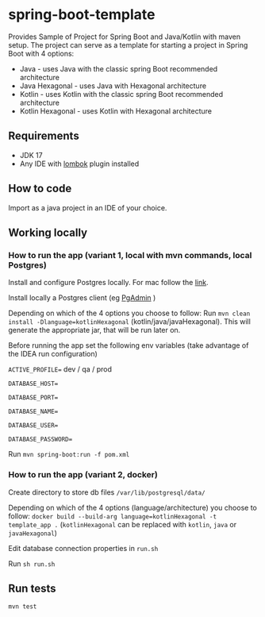 # spring-boot-template
Provides Sample of Project for Spring Boot and Java/Kotlin with maven setup.
The project can serve as a template for starting a project in Spring Boot with 4 options:
- Java - uses Java with the classic spring Boot recommended architecture
- Java Hexagonal - uses Java with Hexagonal architecture
- Kotlin - uses Kotlin with the classic spring Boot recommended architecture
- Kotlin Hexagonal - uses Kotlin with Hexagonal architecture

## Requirements
* JDK 17
* Any IDE with [lombok](https://projectlombok.org/) plugin installed

## How to code
Import as a java project in an IDE of your choice.

## Working locally
### How to run the app (variant 1, local with mvn commands, local Postgres)
Install and configure Postgres locally. For mac follow the [link](https://www.sqlshack.com/setting-up-a-postgresql-database-on-mac/).

Install locally a Postgres client (eg [PgAdmin](https://www.pgadmin.org/download/pgadmin-4-macos/) )

Depending on which of the 4 options you choose to follow:
Run `mvn clean install -Dlanguage=kotlinHexagonal` (kotlin/java/javaHexagonal). This will generate the appropriate jar, that will be run later on.

Before running the app set the following env variables (take advantage of the IDEA run configuration)

`ACTIVE_PROFILE=` dev / qa / prod

`DATABASE_HOST=`

`DATABASE_PORT=`

`DATABASE_NAME=`

`DATABASE_USER=`

`DATABASE_PASSWORD=`

Run `mvn spring-boot:run -f pom.xml`

### How to run the app (variant 2, docker)
Create directory to store db files `/var/lib/postgresql/data/`

Depending on which of the 4 options (language/architecture) you choose to follow:
`docker build --build-arg language=kotlinHexagonal -t template_app .` (`kotlinHexagonal` can be replaced with `kotlin`, `java` or `javaHexagonal`)

Edit database connection properties in `run.sh`

Run `sh run.sh`

## Run tests
`mvn test`
